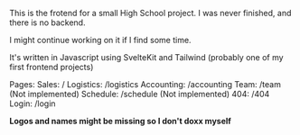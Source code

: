 This is the frotend for a  small High School project. I was never finished, and there is no backend.

I might continue working on it if I find some time.

It's written in Javascript using SvelteKit and Tailwind
(probably one of my first frontend projects)


Pages:
Sales: /
Logistics: /logistics
Accounting: /accounting
Team: /team (Not implemented)
Schedule: /schedule (Not implemented)
404: /404
Login: /login

**Logos and names might be missing so I don't doxx myself**
